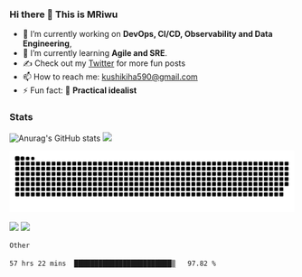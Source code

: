 ### Hi there 👋 This is MRiwu

* 🔭 I’m currently working on **DevOps, CI/CD, Observability and Data Engineering**, 
* 🌱 I’m currently learning **Agile and SRE**.
* ✍️ Check out my [Twitter](https://twitter.com/MRiwu_illus) for more fun posts
* 📫 How to reach me: kushikiha590@gmail.com
* ⚡ Fun fact: 🚀 **Practical idealist**

### Stats

![Anurag's GitHub stats](https://github-readme-stats.vercel.app/api?username=anuraghazra&show_icons=true&theme=radical)
<img src="https://github-profile-trophy.vercel.app/?username=androchentw&theme=nord&no-frame=true&row=1&column=6" />

![GitHub Snake Light](https://raw.githubusercontent.com/zephyr-fun/zephyr-fun/output/github-contribution-grid-snake.svg)

![](http://github-profile-summary-cards.vercel.app/api/cards/repos-per-language?username=androchentw&theme=solarized_dark)
![](http://github-profile-summary-cards.vercel.app/api/cards/productive-time?username=androchentw&theme=solarized_dark&utcOffset=8)


```text
Other   

57 hrs 22 mins  ████████████████████████▒   97.82 %
